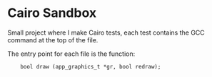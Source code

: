 Cairo Sandbox
=============

Small project where I make Cairo tests, each test contains the GCC command at
the top of the file.

The entry point for each file is the function:

        bool draw (app_graphics_t *gr, bool redraw);

